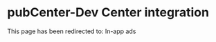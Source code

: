 ﻿---
redirect_url: in-app-ads
---

# pubCenter-Dev Center integration

This page has been redirected to: In-app ads